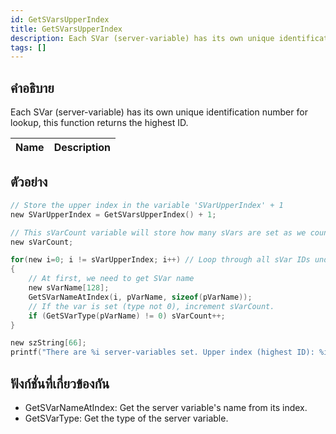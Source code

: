 ```yaml
---
id: GetSVarsUpperIndex
title: GetSVarsUpperIndex
description: Each SVar (server-variable) has its own unique identification number for lookup, this function returns the highest ID.
tags: []
---
```


## คำอธิบาย

Each SVar (server-variable) has its own unique identification number for lookup, this function returns the highest ID.

| Name | Description |
| ---- | ----------- |


## ตัวอย่าง

```c
// Store the upper index in the variable 'SVarUpperIndex' + 1
new SVarUpperIndex = GetSVarsUpperIndex() + 1;

// This sVarCount variable will store how many sVars are set as we count them.
new sVarCount;

for(new i=0; i != sVarUpperIndex; i++) // Loop through all sVar IDs under the upper index
{
    // At first, we need to get SVar name
    new sVarName[128];
    GetSVarNameAtIndex(i, pVarName, sizeof(pVarName));
    // If the var is set (type not 0), increment sVarCount.
    if (GetSVarType(pVarName) != 0) sVarCount++;
}

new szString[66];
printf("There are %i server-variables set. Upper index (highest ID): %i.", sVarCount, SVarUpperIndex-1);
```

## ฟังก์ชั่นที่เกี่ยวข้องกัน

- GetSVarNameAtIndex: Get the server variable's name from its index.
- GetSVarType: Get the type of the server variable.
